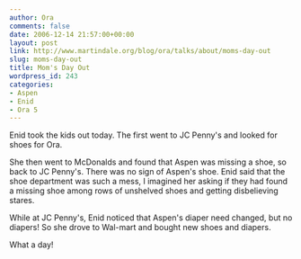 ```yaml
---
author: Ora
comments: false
date: 2006-12-14 21:57:00+00:00
layout: post
link: http://www.martindale.org/blog/ora/talks/about/moms-day-out
slug: moms-day-out
title: Mom's Day Out
wordpress_id: 243
categories:
- Aspen
- Enid
- Ora 5
---
```


Enid took the kids out today. The first went to JC Penny's and looked for shoes for Ora.  
  
She then went to McDonalds and found that Aspen was missing a shoe, so back to JC Penny's.  There was no sign of Aspen's shoe. Enid said that the shoe department was such a mess, I imagined her asking if they had found a missing shoe among rows of unshelved shoes and getting disbelieving stares.  
  
While at JC Penny's, Enid noticed that Aspen's diaper need changed, but no diapers! So she drove to Wal-mart and bought new shoes and diapers.  
  
What a day!
